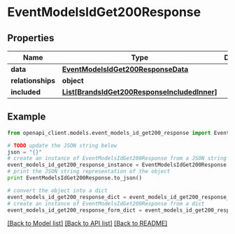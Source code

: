 # EventModelsIdGet200Response


## Properties
Name | Type | Description | Notes
------------ | ------------- | ------------- | -------------
**data** | [**EventModelsIdGet200ResponseData**](EventModelsIdGet200ResponseData.md) |  | [optional] 
**relationships** | **object** |  | [optional] 
**included** | [**List[BrandsIdGet200ResponseIncludedInner]**](BrandsIdGet200ResponseIncludedInner.md) |  | [optional] 

## Example

```python
from openapi_client.models.event_models_id_get200_response import EventModelsIdGet200Response

# TODO update the JSON string below
json = "{}"
# create an instance of EventModelsIdGet200Response from a JSON string
event_models_id_get200_response_instance = EventModelsIdGet200Response.from_json(json)
# print the JSON string representation of the object
print EventModelsIdGet200Response.to_json()

# convert the object into a dict
event_models_id_get200_response_dict = event_models_id_get200_response_instance.to_dict()
# create an instance of EventModelsIdGet200Response from a dict
event_models_id_get200_response_form_dict = event_models_id_get200_response.from_dict(event_models_id_get200_response_dict)
```
[[Back to Model list]](../README.md#documentation-for-models) [[Back to API list]](../README.md#documentation-for-api-endpoints) [[Back to README]](../README.md)


